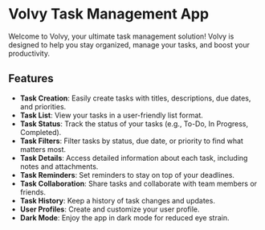 
# Volvy Task Management App

Welcome to Volvy, your ultimate task management solution! Volvy is designed to help you stay organized, manage your tasks, and boost your productivity.

## Features

- **Task Creation**: Easily create tasks with titles, descriptions, due dates, and priorities.
- **Task List**: View your tasks in a user-friendly list format.
- **Task Status**: Track the status of your tasks (e.g., To-Do, In Progress, Completed).
- **Task Filters**: Filter tasks by status, due date, or priority to find what matters most.
- **Task Details**: Access detailed information about each task, including notes and attachments.
- **Task Reminders**: Set reminders to stay on top of your deadlines.
- **Task Collaboration**: Share tasks and collaborate with team members or friends.
- **Task History**: Keep a history of task changes and updates.
- **User Profiles**: Create and customize your user profile.
- **Dark Mode**: Enjoy the app in dark mode for reduced eye strain.
